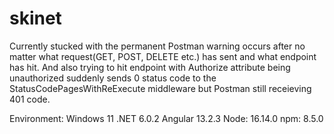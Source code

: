 # skinet
Currently stucked with the permanent Postman warning occurs after no matter what request(GET, POST, DELETE etc.) has sent and what endpoint has hit.
And also trying to hit endpoint with Authorize attribute being unauthorized suddenly sends 0 status code to the StatusCodePagesWithReExecute middleware but Postman still
receieving 401 code.

Environment:
Windows 11
.NET 6.0.2
Angular 13.2.3
Node: 16.14.0
npm: 8.5.0
